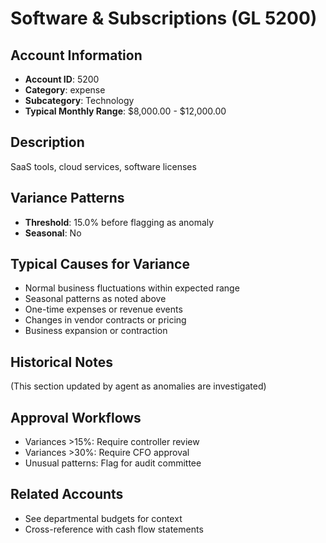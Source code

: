 # Software & Subscriptions (GL 5200)

## Account Information
- **Account ID**: 5200
- **Category**: expense
- **Subcategory**: Technology
- **Typical Monthly Range**: $8,000.00 - $12,000.00

## Description
SaaS tools, cloud services, software licenses

## Variance Patterns
- **Threshold**: 15.0% before flagging as anomaly
- **Seasonal**: No


## Typical Causes for Variance
- Normal business fluctuations within expected range
- Seasonal patterns as noted above
- One-time expenses or revenue events
- Changes in vendor contracts or pricing
- Business expansion or contraction

## Historical Notes
(This section updated by agent as anomalies are investigated)

## Approval Workflows
- Variances >15%: Require controller review
- Variances >30%: Require CFO approval
- Unusual patterns: Flag for audit committee

## Related Accounts
- See departmental budgets for context
- Cross-reference with cash flow statements
